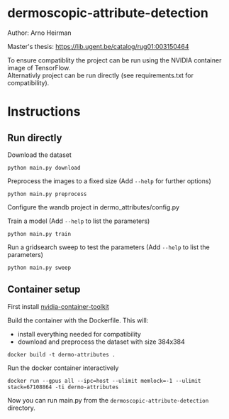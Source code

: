 # dermoscopic-attribute-detection
Author: Arno Heirman

Master's thesis: https://lib.ugent.be/catalog/rug01:003150464

To ensure compatiblity the project can be run using the NVIDIA container image of TensorFlow.\
Alternativly project can be run directly (see requirements.txt for compatibility).

# Instructions

## Run directly

Download the dataset
```
python main.py download
```
Preprocess the images to a fixed size (Add `--help` for further options)
```
python main.py preprocess
```
Configure the wandb project in dermo_attributes/config.py

Train a model (Add `--help` to list the parameters)
```
python main.py train
```
Run a gridsearch sweep to test the parameters (Add `--help` to list the parameters)
```
python main.py sweep
```

## Container setup

First install [nvidia-container-toolkit](https://github.com/NVIDIA/nvidia-container-toolkit)

Build the container with the Dockerfile.
This will:
- install everything needed for compatibility
- download and preprocess the dataset with size 384x384
```
docker build -t dermo-attributes .
```
  
Run the docker container interactively
```
docker run --gpus all --ipc=host --ulimit memlock=-1 --ulimit stack=67108864 -ti dermo-attributes
```
Now you can run main.py from the `dermoscopic-attribute-detection` directory.
